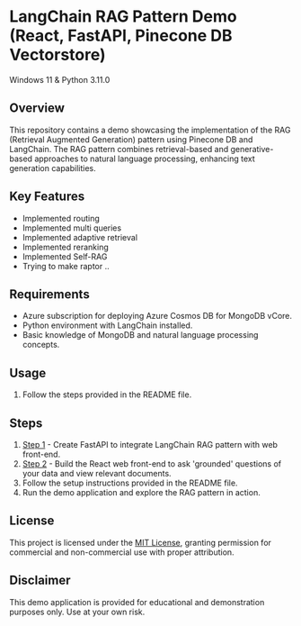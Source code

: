 # LangChain RAG Pattern Demo (React, FastAPI, Pinecone DB Vectorstore)

Windows 11 & Python 3.11.0  

## Overview
This repository contains a demo showcasing the implementation of the RAG (Retrieval Augmented Generation) pattern using Pinecone DB and LangChain. 
The RAG pattern combines retrieval-based and generative-based approaches to natural language processing, enhancing text generation capabilities.

## Key Features

- Implemented routing
- Implemented multi queries
- Implemented adaptive retrieval
- Implemented reranking
- Implemented Self-RAG
- Trying to make raptor ..

## Requirements
- Azure subscription for deploying Azure Cosmos DB for MongoDB vCore.
- Python environment with LangChain installed.
- Basic knowledge of MongoDB and natural language processing concepts.

## Usage
1. Follow the steps provided in the README file.

## Steps
1. [Step 1](api) - Create FastAPI to integrate LangChain RAG pattern with web front-end.
2. [Step 2](web) - Build the React web front-end to ask 'grounded' questions of your data and view relevant documents. 
3. Follow the setup instructions provided in the README file.
4. Run the demo application and explore the RAG pattern in action.

## License
This project is licensed under the [MIT License](MIT.md), granting permission for commercial and non-commercial use with proper attribution.

## Disclaimer
This demo application is provided for educational and demonstration purposes only. Use at your own risk.

